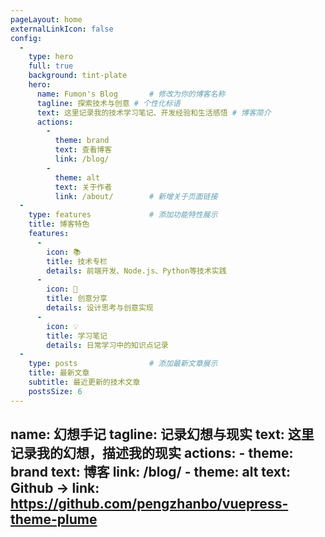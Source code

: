 ```yaml
---
pageLayout: home
externalLinkIcon: false
config:
  -
    type: hero
    full: true
    background: tint-plate
    hero:
      name: Fumon's Blog       # 修改为你的博客名称
      tagline: 探索技术与创意 # 个性化标语
      text: 这里记录我的技术学习笔记、开发经验和生活感悟 # 博客简介
      actions:
        -
          theme: brand
          text: 查看博客
          link: /blog/
        -
          theme: alt
          text: 关于作者
          link: /about/        # 新增关于页面链接
  -
    type: features             # 添加功能特性展示
    title: 博客特色
    features:
      - 
        icon: 📚
        title: 技术专栏
        details: 前端开发、Node.js、Python等技术实践
      - 
        icon: 🎨
        title: 创意分享
        details: 设计思考与创意实现
      - 
        icon: 💡
        title: 学习笔记
        details: 日常学习中的知识点记录
  -
    type: posts                # 添加最新文章展示
    title: 最新文章
    subtitle: 最近更新的技术文章
    postsSize: 6
---
```

  name: 幻想手记
  tagline: 记录幻想与现实
  text: 这里记录我的幻想，描述我的现实
  actions:
    -
      theme: brand
      text: 博客
      link: /blog/
    -
      theme: alt
      text: Github →
      link: https://github.com/pengzhanbo/vuepress-theme-plume
---
